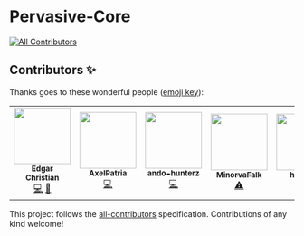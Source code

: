 # Pervasive-Core
<!-- ALL-CONTRIBUTORS-BADGE:START - Do not remove or modify this section -->
[![All Contributors](https://img.shields.io/badge/all_contributors-4-orange.svg?style=flat-square)](#contributors-)
<!-- ALL-CONTRIBUTORS-BADGE:END -->

## Contributors ✨

Thanks goes to these wonderful people ([emoji key](https://allcontributors.org/docs/en/emoji-key)):

<!-- ALL-CONTRIBUTORS-LIST:START - Do not remove or modify this section -->
<!-- prettier-ignore-start -->
<!-- markdownlint-disable -->
<table>
  <tr>
    <td align="center"><a href="https://github.com/edgarcnp"><img src="https://avatars.githubusercontent.com/u/56579802?v=4?s=100" width="100px;" alt=""/><br /><sub><b>Edgar Christian</b></sub></a><br /><a href="https://github.com/edgarcnp/Pervasive-Core/commits?author=edgarcnp" title="Code">💻</a> <a href="#design-edgarcnp" title="Design">🎨</a></td>
    <td align="center"><a href="https://github.com/AxelPat"><img src="https://avatars.githubusercontent.com/u/58724589?v=4?s=100" width="100px;" alt=""/><br /><sub><b>AxelPatria</b></sub></a><br /><a href="https://github.com/edgarcnp/Pervasive-Core/commits?author=axelpat" title="Code">💻</a></td>
    <td align="center"><a href="https://github.com/ando-hunterz"><img src="https://avatars.githubusercontent.com/u/58421717?v=4?s=100" width="100px;" alt=""/><br /><sub><b>ando-hunterz</b></sub></a><br /><a href="https://github.com/edgarcnp/Pervasive-Core/commits?author=ando-hunterz" title="Code">💻</a></td>
    <td align="center"><a href="https://github.com/MinorvaFalk"><img src="https://avatars.githubusercontent.com/u/58933444?v=4?s=100" width="100px;" alt=""/><br /><sub><b>MinorvaFalk</b></sub></a><br /><a href="https://github.com/edgarcnp/Pervasive-Core/commits?author=MinorvaFalk" title="Tests">⚠️</a></td>
    <td align="center"><a href="https://github.com/houama"><img src="https://avatars.githubusercontent.com/u/58580542?v=4?s=100" width="100px;" alt=""/><br /><sub><b>houama</b></sub></a><br /><a href="https://github.com/edgarcnp/Pervasive-Core/commits?author=houama" title="Tests">⚠️</a></td>
  </tr>
</table>

<!-- markdownlint-restore -->
<!-- prettier-ignore-end -->

<!-- ALL-CONTRIBUTORS-LIST:END -->

This project follows the [all-contributors](https://github.com/all-contributors/all-contributors) specification. Contributions of any kind welcome!
